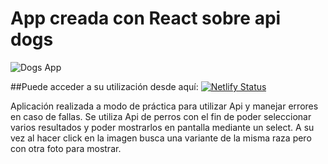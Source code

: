 # App creada con React sobre api dogs
![Dogs App](https://user-images.githubusercontent.com/78183135/132419345-fb7a0b00-a679-4df9-9a20-f7b7295ea168.gif)

##Puede acceder a su utilización desde aquí:
[![Netlify Status](https://api.netlify.com/api/v1/badges/e8fc892e-a881-4ff2-8579-0b1b89b187c8/deploy-status)](https://dog-razas-api.netlify.app/)

Aplicación realizada a modo de práctica para utilizar Api y manejar errores en caso de fallas. Se utiliza Api de perros con el fin de poder seleccionar varios resultados y poder mostrarlos en pantalla mediante un select. A su vez al hacer click en la imagen busca una variante de la misma raza pero con otra foto para mostrar.

